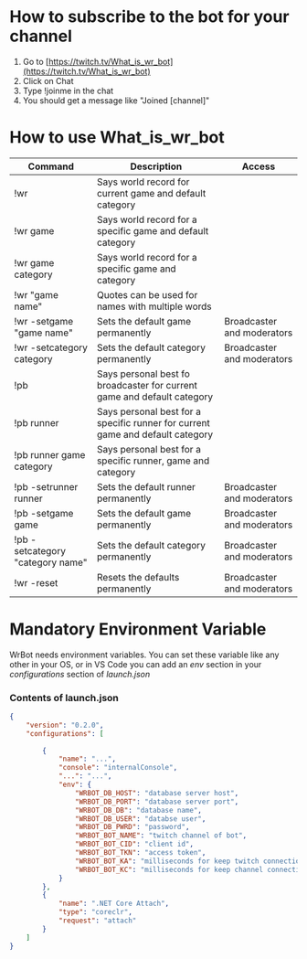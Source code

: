 # How to subscribe to the bot for your channel
1. Go to [https://twitch.tv/What_is_wr_bot](https://twitch.tv/What_is_wr_bot)
2. Click on Chat
3. Type !joinme in the chat
4. You should get a message like "Joined [channel]"

# How to use What_is_wr_bot
| Command | Description | Access |
| ----------- | ----------- | ----------- |
| !wr | Says world record for current game and default category |
| !wr game | Says world record for a specific game and default category |
| !wr game category | Says world record for a specific game and category |
| !wr "game name" | Quotes can be used for names with multiple words |
| !wr -setgame "game name" | Sets the default game permanently | Broadcaster and moderators |
| !wr -setcategory category | Sets the default category permanently | Broadcaster and moderators |
| !pb | Says personal best fo broadcaster for current game and default category |
| !pb runner | Says personal best for a specific runner for current game and default category |
| !pb runner game category | Says personal best for a specific runner, game and category |
| !pb -setrunner runner | Sets the default runner permanently | Broadcaster and moderators |
| !pb -setgame game | Sets the default game permanently | Broadcaster and moderators |
| !pb -setcategory "category name" | Sets the default category permanently | Broadcaster and moderators |
| !wr -reset | Resets the defaults permanently | Broadcaster and moderators |

# Mandatory Environment Variable 
WrBot needs environment variables. You can set these variable like any other in your OS, or in VS Code you can add an *env* section in your *configurations* section of *launch.json*

### Contents of launch.json
````json
{
    "version": "0.2.0",
    "configurations": [
        
        {
            "name": "...",
            "console": "internalConsole",
            "...": "...",
            "env": {
                "WRBOT_DB_HOST": "database server host",
                "WRBOT_DB_PORT": "database server port",
                "WRBOT_DB_DB": "database name",
                "WRBOT_DB_USER": "databse user",
                "WRBOT_DB_PWRD": "password",
                "WRBOT_BOT_NAME": "twitch channel of bot",
                "WRBOT_BOT_CID": "client id",
                "WRBOT_BOT_TKN": "access token",
                "WRBOT_BOT_KA": "milliseconds for keep twitch connection alive timer",
                "WRBOT_BOT_KC": "milliseconds for keep channel connection alive timer"
            }
        },
        {
            "name": ".NET Core Attach",
            "type": "coreclr",
            "request": "attach"
        }
    ]
}
````